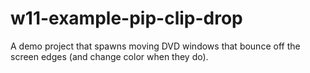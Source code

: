 # w11-example-pip-clip-drop

A demo project that spawns moving DVD windows that bounce off the screen edges (and change color when they do).
